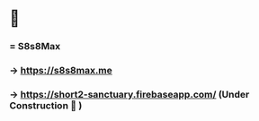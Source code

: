 # 🍌 #
### = S8s8Max ###
### → https://s8s8max.me ###
### → https://short2-sanctuary.firebaseapp.com/ (Under Construction 🚧 ) ###

<!--
**S8s8Max/s8s8max** is a ✨ _special_ ✨ repository because its `README.md` (this file) appears on your GitHub profile.

Here are some ideas to get you started:

- 🔭 I’m currently working on ...
- 🌱 I’m currently learning ...
- 👯 I’m looking to collaborate on ...
- 🤔 I’m looking for help with ...
- 💬 Ask me about ...
- 📫 How to reach me: ...
- 😄 Pronouns: ...
- ⚡ Fun fact: ...
-->
